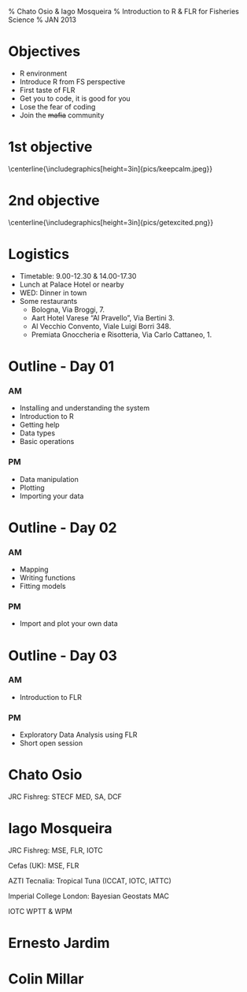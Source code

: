 % Chato Osio & Iago Mosqueira
% Introduction to R & FLR for Fisheries Science
% JAN 2013


# Objectives #

* R environment
* Introduce R from FS perspective
* First taste of FLR
* Get you to code, it is good for you
* Lose the fear of coding
* Join the ~~mafia~~ community

# 1st objective #

\centerline{\includegraphics[height=3in]{pics/keepcalm.jpeg}}

# 2nd objective #

\centerline{\includegraphics[height=3in]{pics/getexcited.png}}


# Logistics #

* Timetable: 9.00-12.30 & 14.00-17.30
* Lunch at Palace Hotel or nearby
* WED: Dinner in town
* Some restaurants
    * Bologna, Via Broggi, 7.
    * Aart Hotel Varese “Al Pravello”, Via Bertini 3.
    * Al Vecchio Convento, Viale Luigi Borri 348.
    * Premiata Gnoccheria e Risotteria, Via Carlo Cattaneo, 1.

# Outline - Day 01 #
### AM ###
* Installing and understanding the system
* Introduction to R
* Getting help
* Data types
* Basic operations

### PM ###
* Data manipulation
* Plotting
* Importing your data

# Outline - Day 02 #

### AM ###
* Mapping
* Writing functions
* Fitting models

### PM ###
* Import and plot your own data

# Outline - Day 03 #

### AM ###
* Introduction to FLR

### PM ###
* Exploratory Data Analysis using FLR
* Short open session

# Chato Osio #
JRC Fishreg: STECF MED, SA, DCF

# Iago Mosqueira
JRC Fishreg: MSE, FLR, IOTC

Cefas (UK): MSE, FLR

AZTI Tecnalia: Tropical Tuna (ICCAT, IOTC, IATTC)

Imperial College London: Bayesian Geostats MAC

IOTC WPTT & WPM

# Ernesto Jardim

# Colin Millar
